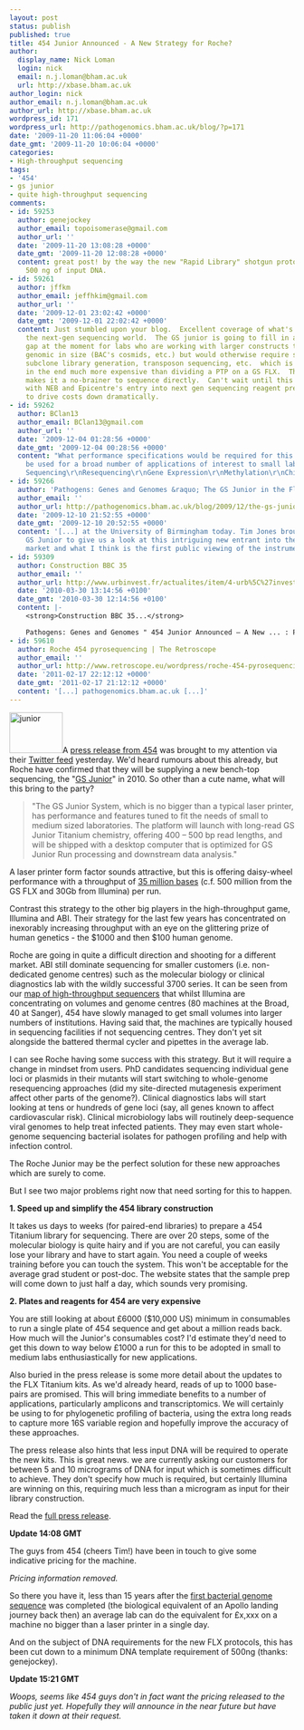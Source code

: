 ```yaml
---
layout: post
status: publish
published: true
title: 454 Junior Announced - A New Strategy for Roche?
author:
  display_name: Nick Loman
  login: nick
  email: n.j.loman@bham.ac.uk
  url: http://xbase.bham.ac.uk
author_login: nick
author_email: n.j.loman@bham.ac.uk
author_url: http://xbase.bham.ac.uk
wordpress_id: 171
wordpress_url: http://pathogenomics.bham.ac.uk/blog/?p=171
date: '2009-11-20 11:06:04 +0000'
date_gmt: '2009-11-20 10:06:04 +0000'
categories:
- High-throughput sequencing
tags:
- '454'
- gs junior
- quite high-throughput sequencing
comments:
- id: 59253
  author: genejockey
  author_email: topoisomerase@gmail.com
  author_url: ''
  date: '2009-11-20 13:08:28 +0000'
  date_gmt: '2009-11-20 12:08:28 +0000'
  content: great post! by the way the new "Rapid Library" shotgun protocols require
    500 ng of input DNA.
- id: 59261
  author: jffkm
  author_email: jeffhkim@gmail.com
  author_url: ''
  date: '2009-12-01 23:02:42 +0000'
  date_gmt: '2009-12-01 22:02:42 +0000'
  content: Just stumbled upon your blog.  Excellent coverage of what's going on in
    the next-gen sequencing world.  The GS junior is going to fill in a large market
    gap at the moment for labs who are working with larger constructs that are not
    genomic in size (BAC's cosmids, etc.) but would otherwise require shotgun sequencing,
    subclone library generation, transposon sequencing, etc.  which is laborious and
    in the end much more expensive than dividing a PTP on a GS FLX.  The smaller machine
    makes it a no-brainer to sequence directly.  Can't wait until this goes on sale.  Combined
    with NEB and Epicentre's entry into next gen sequencing reagent prep, it's going
    to drive costs down dramatically.
- id: 59262
  author: BClan13
  author_email: BClan13@gmail.com
  author_url: ''
  date: '2009-12-04 01:28:56 +0000'
  date_gmt: '2009-12-04 00:28:56 +0000'
  content: "What performance specifications would be required for this machine to
    be used for a broad number of applications of interest to small labs:\r\nDe Novo
    Sequencing\r\nResequencing\r\nGene Expression\r\nMethylation\r\nChip-Seq"
- id: 59266
  author: 'Pathogens: Genes and Genomes &raquo; The GS Junior in the Flesh'
  author_email: ''
  author_url: http://pathogenomics.bham.ac.uk/blog/2009/12/the-gs-junior-in-the-flesh/
  date: '2009-12-10 21:52:55 +0000'
  date_gmt: '2009-12-10 20:52:55 +0000'
  content: '[...] at the University of Birmingham today. Tim Jones brought along a
    GS Junior to give us a look at this intriguing new entrant into the sequencing
    market and what I think is the first public viewing of the instrument. As he [...]'
- id: 59309
  author: Construction BBC 35
  author_email: ''
  author_url: http://www.urbinvest.fr/actualites/item/4-urb%5C%27invest-recrute/
  date: '2010-03-30 13:14:56 +0100'
  date_gmt: '2010-03-30 12:14:56 +0100'
  content: |-
    <strong>Construction BBC 35...</strong>

    Pathogens: Genes and Genomes " 454 Junior Announced – A New ... : Publication sur notre page Facebook et Twitter. Nous avons trouvé votre article très intéressant. MERCI pour ces infos. Cordialement, bonne continuation....
- id: 59610
  author: Roche 454 pyrosequencing | The Retroscope
  author_email: ''
  author_url: http://www.retroscope.eu/wordpress/roche-454-pyrosequencing/
  date: '2011-02-17 22:12:12 +0000'
  date_gmt: '2011-02-17 21:12:12 +0000'
  content: '[...] pathogenomics.bham.ac.uk [...]'
---
```

<p><img class="alignright size-full wp-image-172" title="junior" src="http://pathogenomics.bham.ac.uk/blog/wp-content/uploads/junior.png" alt="junior" width="94" height="72" />A <a href="http://www.454.com/about-454/news/index.asp?display=detail&amp;id=137">press release from 454</a> was brought to my attention via their <a href="http://twitter.com/454sequencing">Twitter feed</a> yesterday. We'd heard rumours about this already, but Roche have confirmed that they will be supplying a new bench-top sequencing, the "<a href="http://www.gsjunior.com/">GS Junior</a>" in 2010. So other than a cute name, what will this bring to the party?</p>
<blockquote><p>"The GS Junior System, which is no bigger than a typical laser printer, has performance and features tuned to fit the needs of small to medium sized laboratories. The platform will launch with long-read GS Junior Titanium chemistry, offering 400 – 500 bp read lengths, and will be shipped with a desktop computer that is optimized for GS Junior Run processing and downstream data analysis."</p></blockquote>
<p>A laser printer form factor sounds attractive, but this is offering daisy-wheel performance with a throughput of <a href="http://www.gsjunior.com/instrument-workflow.php">35 million bases</a> (c.f. 500 million from the GS FLX and 30Gb from Illumina) per run.</p>
<p>Contrast this strategy to the other big players in the high-throughput game, Illumina and ABI. Their strategy for the last few years has concentrated on inexorably increasing throughput with an eye on the glittering prize of human genetics - the $1000 and then $100 human genome.</p>
<p>Roche are going in quite a difficult direction and shooting for a different market. ABI still dominate sequencing for smaller customers (i.e. non-dedicated genome centres) such as the molecular biology or clinical diagnostics lab with the wildly successful 3700 series. It can be seen from our <a href="http://pathogenomics.bham.ac.uk/hts/">map of high-throughput sequencers</a> that whilst Illumina are concentrating on volumes and genome centres (80 machines at the Broad, 40 at Sanger), 454 have slowly managed to get small volumes into larger numbers of institutions. Having said that, the machines are typically housed in sequencing facilities if not sequencing centres. They don't yet sit alongside the battered thermal cycler and pipettes in the average lab.</p>
<p>I can see Roche having some success with this strategy. But it will require a change in mindset from users. PhD candidates sequencing individual gene loci or plasmids in their mutants will start switching to whole-genome resequencing approaches (did my site-directed mutagenesis experiment affect other parts of the genome?). Clinical diagnostics labs will start looking at tens or hundreds of gene loci (say, all genes known to affect cardiovascular risk). Clinical microbiology labs will routinely deep-sequence viral genomes to help treat infected patients. They may even start whole-genome sequencing bacterial isolates for pathogen profiling and help with infection control.</p>
<p>The Roche Junior may be the perfect solution for these new approaches which are surely to come.</p>
<p>But I see two major problems right now that need sorting for this to happen.</p>
<p><strong>1. Speed up and simplify the 454 library construction</strong></p>
<p>It takes us days to weeks (for paired-end libraries) to prepare a 454 Titanium library for sequencing. There are over 20 steps, some of the molecular biology is quite hairy and if you are not careful, you can easily lose your library and have to start again. You need a couple of weeks training before you can touch the system. This won't be acceptable for the average grad student or post-doc. The website states that the sample prep will come down to just half a day, which sounds very promising.</p>
<p><strong>2. Plates and reagents for 454 are very expensive</strong></p>
<p>You are still looking at about £6000 ($10,000 US) minimum in consumables to run a single plate of 454 sequence and get about a million reads back. How much will the Junior's consumables cost? I'd estimate they'd need to get this down to way below £1000 a run for this to be adopted in small to medium labs enthusiastically for new applications.</p>
<p>Also buried in the press release is some more detail about the updates to the FLX Titanium kits. As we'd already heard, reads of up to 1000 base-pairs are promised. This will bring immediate benefits to a number of applications, particularly amplicons and transcriptomics. We will certainly be using to for phylogenetic profiling of bacteria, using the extra long reads to capture more 16S variable region and hopefully improve the accuracy of these approaches.</p>
<p>The press release also hints that less input DNA will be required to operate the new kits. This is great news. we are currently asking our customers for between 5 and 10 micrograms of DNA for input which is sometimes difficult to achieve. They don't specify how much is required, but certainly Illumina are winning on this, requiring much less than a microgram as input for their library construction.</p>
<p>Read the <a href="http://www.454.com/about-454/news/index.asp?display=detail&amp;id=137">full press release</a>.</p>
<p><strong>Update 14:08 GMT</strong></p>
<p>The guys from 454 (cheers Tim!) have been in touch to give some indicative pricing for the machine.</p>
<p><em>Pricing information removed.</em></p>
<p>So there you have it, less than 15 years after the <a href="http://www.ncbi.nlm.nih.gov/pubmed/7542800">first bacterial genome sequence</a> was completed (the biological equivalent of an Apollo landing journey back then) an average lab can do the equivalent for £x,xxx on a machine no bigger than a laser printer in a single day.</p>
<p>And on the subject of DNA requirements for the new FLX protocols, this has been cut down to a minimum DNA template requirement of 500ng (thanks: genejockey).</p>
<p><strong>Update 15:21 GMT</strong></p>
<p><em>Woops, seems like 454 guys don't in fact want the pricing released to the public just yet. Hopefully they will announce in the near future but have taken it down at their request.</em></p>
